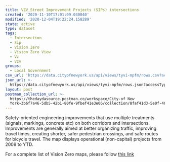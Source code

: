 ```yaml
---
title: VZV_Street Improvement Projects (SIPs) intersections
created: '2020-11-10T17:01:09.040040'
modified: '2020-12-04T19:22:24.158289'
state: active
type: dataset
tags:
  - Intersection
  - Sip
  - Vision Zero
  - Vision Zero View
  - Vz
  - Vzv
groups:
  - Local Government
csv_url: 'https://data.cityofnewyork.us/api/views/tyvi-mpfm/rows.csv?accessType=DOWNLOAD'
json_url: >-
  https://data.cityofnewyork.us/api/views/tyvi-mpfm/rows.json?accessType=DOWNLOAD
layout: post
postman_collection_url: >-
  https://thedaydasource.postman.co/workspace/City-of New
  York~3b6f7a46-5db5-42b1-80fe-9fbef41e3e06/collection/8faf41d3-5e0f-4651-be82-27df2587b707
---
```

Safety-oriented engineering improvements that use multiple treatments (signals, markings, concrete etc) on both corridors and intersections. Improvements are generally aimed at better organizing traffic, improving travel times, creating shorter, safer pedestrian crossings, and safe routes for bicycle travel. The map displays operational (non-capital) projects from 2009 to YTD.

For a complete list of Vision Zero maps, please follow <a href="https://data.cityofnewyork.us/browse?q=vzv&sortBy=last_modified&utf8=%E2%9C%93">this link</a>
